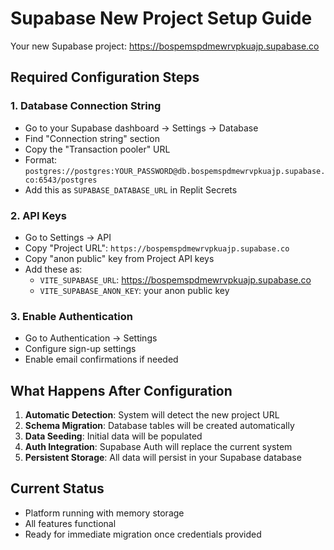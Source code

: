 # Supabase New Project Setup Guide

Your new Supabase project: https://bospemspdmewrvpkuajp.supabase.co

## Required Configuration Steps

### 1. Database Connection String
- Go to your Supabase dashboard → Settings → Database
- Find "Connection string" section
- Copy the "Transaction pooler" URL
- Format: `postgres://postgres:YOUR_PASSWORD@db.bospemspdmewrvpkuajp.supabase.co:6543/postgres`
- Add this as `SUPABASE_DATABASE_URL` in Replit Secrets

### 2. API Keys
- Go to Settings → API
- Copy "Project URL": `https://bospemspdmewrvpkuajp.supabase.co`
- Copy "anon public" key from Project API keys
- Add these as:
  - `VITE_SUPABASE_URL`: https://bospemspdmewrvpkuajp.supabase.co
  - `VITE_SUPABASE_ANON_KEY`: your anon public key

### 3. Enable Authentication
- Go to Authentication → Settings
- Configure sign-up settings
- Enable email confirmations if needed

## What Happens After Configuration

1. **Automatic Detection**: System will detect the new project URL
2. **Schema Migration**: Database tables will be created automatically
3. **Data Seeding**: Initial data will be populated
4. **Auth Integration**: Supabase Auth will replace the current system
5. **Persistent Storage**: All data will persist in your Supabase database

## Current Status
- Platform running with memory storage
- All features functional
- Ready for immediate migration once credentials provided